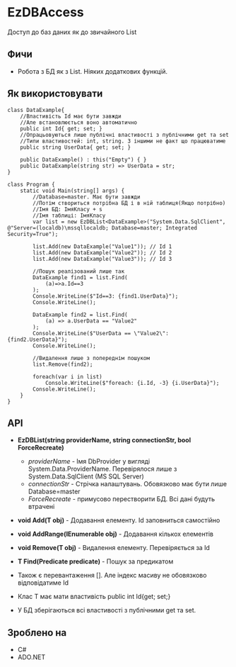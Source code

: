 ﻿# EzDBAccess
 Доступ до баз даних як до звичайного List<T>

## Фичи
 * Робота з БД як з List<T>. Ніяких додаткових функцій.
 
## Як використовувати
```С#
class DataExample{
	//Властивість Id має бути завжди
	//Але встановлюється воно автоматично
	public int Id{ get; set; }
	//Опрацьовуються лише публічні властивості з публічними get та set
	//Типи властивостей: int, string. З іншими не факт що працюватиме
	public string UserData{ get; set; }

	public DataExample() : this("Empty") { } 
	public DataExample(string str) => UserData = str;
}

class Program {
	static void Main(string[] args) {
		//Database=master. Має бути завжди
		//Потім створиться потрібна БД і в ній таблиця(Якщо потрібно)
		//Імя БД: ІмяКласу + s
		//Імя таблиці: ІмяКласу
		var list = new EzDBList<DataExample>("System.Data.SqlClient", @"Server=(localdb)\mssqllocaldb; Database=master; Integrated Security=True");

		list.Add(new DataExample("Value1")); // Id 1
		list.Add(new DataExample("Value2")); // Id 2
		list.Add(new DataExample("Value3")); // Id 3

		//Пошук реалізований лише так
		DataExample find1 = list.Find(
			(a)=>a.Id==3
		);
		Console.WriteLine($"Id==3: {find1.UserData}");
		Console.WriteLine();

		DataExample find2 = list.Find(
			(a) => a.UserData == "Value2"
		);
		Console.WriteLine($"UserData == \"Value2\": {find2.UserData}");
		Console.WriteLine();

		//Видалення лише з попереднім пошуком
		list.Remove(find2);

		foreach(var i in list)
			Console.WriteLine($"foreach: {i.Id, -3} {i.UserData}");
		Console.WriteLine();
	}
}
```

## API
 * **EzDBList(string providerName, string connectionStr, bool ForceRecreate)**
	* *providerName* - Імя DbProvider у вигляді System.Data.ProviderName. Перевірялося лише з System.Data.SqlClient (MS SQL Server)
	* *connectionStr* - Стрічка налаштувань. Обовязково має бути лише Database=master
	* *ForceRecreate* - примусово перестворити БД. Всі дані будуть втрачені
 * **void Add(T obj)** - Додавання елементу. Id заповниться самостійно
 * **void AddRange(IEnumerable<T> obj)** - Додавання кількох елементів
 * **void Remove(T obj)** - Видалення елементу. Перевіряється за Id
 * **T Find(Predicate<T> predicate)** - Пошук за предикатом
 * Також є перевантаження []. Але індекс масиву не обовязково відповідатиме Id
 
 * Клас T має мати властивість public int Id{get; set;} 
 * У БД зберігаються всі властивості з публічними get та set.
 
## Зроблено на
 * С#
 * ADO.NET